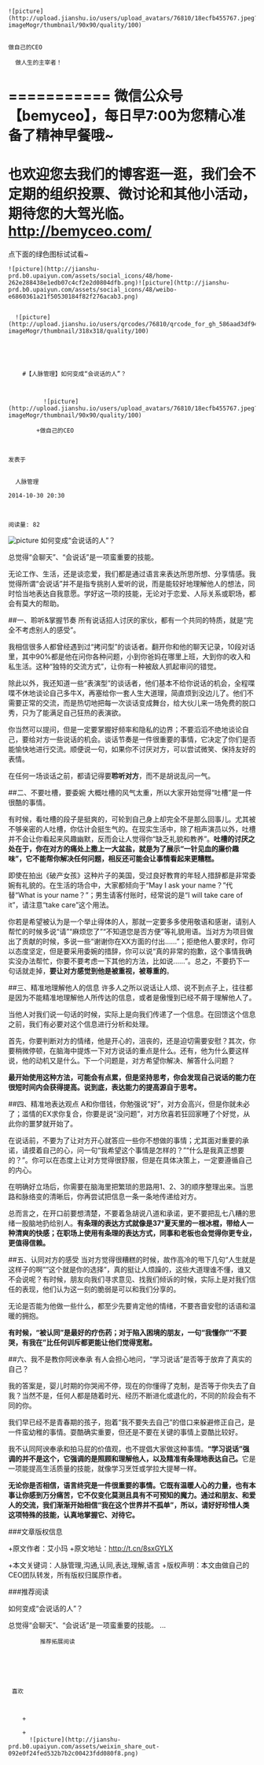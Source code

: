
    
  
    ![picture](http://upload.jianshu.io/users/upload_avatars/76810/18ecfb455767.jpeg?imageMogr/thumbnail/90x90/quality/100)
    

    做自己的CEO
  
      做人生的主宰者！
===========
微信公众号【bemyceo】，每日早7:00为您精心准备了精神早餐哦~
===========
也欢迎您去我们的博客逛一逛，我们会不定期的组织投票、微讨论和其他小活动，期待您的大驾光临。
http://bemyceo.com/
===========
点下面的绿色图标试试看~

  
  
    ![picture](http://jianshu-prd.b0.upaiyun.com/assets/social_icons/48/home-262e288438e1edb07c4cf2e2d0804dfb.png)![picture](http://jianshu-prd.b0.upaiyun.com/assets/social_icons/48/weibo-e6860361a21f50530184f82f276acab3.png)
  
    
      ![picture](http://upload.jianshu.io/users/qrcodes/76810/qrcode_for_gh_586aad3df940_430.jpg?imageMogr/thumbnail/318x318/quality/100)
    


    
      
        #【人脉管理】如何变成“会说话的人”？
        
          
            
              ![picture](http://upload.jianshu.io/users/upload_avatars/76810/18ecfb455767.jpeg?imageMogr/thumbnail/90x90/quality/100)
            
            +做自己的CEO
        
        
    
    发表于 

    
      人脉管理

    2014-10-30 20:30

    

    阅读量: 82
  


        
          
![picture](http://upload-images.jianshu.io/upload_images/76810-a0f2a1d7713cd0ca.jpg?imageView2/2/w/1240/q/100)
如何变成“会说话的人”？

  总觉得“会聊天”、“会说话”是一项蛮重要的技能。

  无论工作、生活，还是谈恋爱，我们都是通过语言来表达所思所想、分享情感。我觉得所谓“会说话”并不是指专挑别人爱听的说，而是能较好地理解他人的想法，同时恰当地表达自我意愿。学好这一项的技能，无论对于恋爱、人际关系或职场，都会有莫大的帮助。

##一、聆听&amp;掌握节奏
  所有说话招人讨厌的家伙，都有一个共同的特质，就是“完全不考虑别人的感受”。

  我相信很多人都曾经遇到过“拷问型”的谈话者。翻开你和他的聊天记录，10段对话里，其中90%都是他在问你各种问题，小到你爸妈在哪里上班，大到你的收入和私生活。这种“独特的交流方式”，让你有一种被敌人抓起审问的错觉。

  除此以外，我还知道一些“表演型”的谈话者，他们基本不给你说话的机会，全程喋喋不休地谈论自己多牛X，再塞给你一套人生大道理，简直烦到没边儿了。他们不需要正常的交流，而是热切地把每一次谈话变成舞台，给大伙儿来一场免费的脱口秀，只为了能满足自己狂热的表演欲。

  你当然可以提问，但是一定要掌握好频率和隐私的边界；不要滔滔不绝地谈论自己，要给对方一些说话的机会。谈话节奏是一件很重要的事情，它决定了你们是否能愉快地进行交流。顺便说一句，如果你不讨厌对方，可以尝试微笑、保持友好的表情。

  在任何一场谈话之前，都请记得要<strong>聆听对方</strong>，而不是胡说乱问一气。

##二、不要吐槽，要委婉
  大概吐槽的风气太重，所以大家开始觉得“吐槽”是一件很酷的事情。

  有时候，看吐槽的段子是挺爽的，可轮到自己身上却完全不是那么回事儿。尤其被不够亲密的人吐槽，你估计会挺生气的。在现实生活中，除了相声演员以外，吐槽并不会让你看起来风趣幽默，反而会让人觉得你“缺乏礼貌和教养”。<strong>吐槽的讨厌之处在于，你在对方的痛处上撒上一大盆盐，就是为了展示“一针见血的廉价趣味”，它不能帮你解决任何问题，相反还可能会让事情看起来更糟糕。</strong>  

  即使在拍出《破产女孩》这种片子的美国，受过良好教育的年轻人措辞都是非常委婉有礼貌的。在生活的场合中，大家都倾向于“May I ask your name？”代替“What is your name？”；男生请客付账时，经常说的是“I will take care of it”，请注意“take care”这个用法。

  你若是希望被认为是一个举止得体的人，那就一定要多多使用敬语和感谢，请别人帮忙的时候多说“请”“麻烦您了”“不知道您是否方便”等礼貌用语。当对方为项目做出了贡献的时候，多说一些“谢谢你在XX方面的付出……”；拒绝他人要求时，你可以态度坚定，但是要采用委婉的措辞，你可以说“真的非常的抱歉，这个事情我确实没办法帮忙，你要不要考虑一下其他的方法，比如说……”。总之，不要扔下一句话就走掉，<strong>要让对方感觉到他是被重视，被尊重的</strong>。

##三、精准地理解他人的信息
  许多人之所以说话让人烦、说不到点子上，往往都是因为不能精准地理解他人所传达的信息，或者是傲慢到已经不屑于理解他人了。

  当他人对我们说一句话的时候，实际上是向我们传递了一个信息。在回馈这个信息之前，我们有必要对这个信息进行分析和处理。

  首先，你要判断对方的情绪，他是开心的，沮丧的，还是迫切需要安慰？其次，你要稍微停顿，在脑海中提炼一下对方说话的重点是什么。还有，他为什么要这样说，他的动机又是什么。下一个问题是，对方希望你解决、解答什么问题？

  <strong>最开始使用这种方法，可能会有点累，但是坚持思考，你会发现自己说话的能力在很短时间内会获得提高。说到底，表达能力的提高源自于思考。</strong>

##四、精准地表达观点
  A和你借钱，你勉强说“好”，对方会高兴，但是你就未必了；滥情的EX求你复合，你要是说“没问题”，对方欣喜若狂回家睡了个好觉，从此你的噩梦就开始了。

  在说话前，不要为了让对方开心就答应一些你不想做的事情；尤其面对重要的承诺，请摸着自己的心，问一句“我希望这个事情是怎样的？”“什么是我真正想要的？”。你可以在态度上让对方觉得很舒服，但是在具体决策上，一定要遵循自己的内心。

  在明确好立场后，你需要在脑海里把繁琐的思路用1、2、3的顺序整理出来。当思路和脉络变的清晰后，你再尝试把信息一条一条地传递给对方。

  总而言之，在开口前要想清楚，不要着急胡说八道和承诺，更不要把乱七八糟的思绪一股脑地扔给别人。<strong>有条理的表达方式就像是37°夏天里的一根冰棍，带给人一种清爽的快感；在职场上使用有条理的表达方式，同事和老板也会觉得你更专业，更值得信赖。</strong>

##五、认同对方的感受
  当对方觉得很糟糕的时候，故作高冷的甩下几句“人生就是这样子的啊”“这个就是你的选择”，真的挺让人烦躁的，这些大道理谁不懂，谁又不会说呢？有时候，朋友向我们寻求意见、找我们倾诉的时候，实际上是对我们信任的表现，他们认为这一刻的脆弱是可以和我们分享的。

  无论是否能为他做一些什么，都至少先要肯定他的情绪，不要吝啬安慰的话语和温暖的拥抱。

  <strong>有时候，“被认同”是最好的疗伤药；对于陷入困境的朋友，一句“我懂你”“不要哭，有我在”比任何训斥都更能让他们觉得宽慰。</strong>

##六、我不是教你阿谀奉承
  有人会担心地问，“学习说话”是否等于放弃了真实的自己？

  我的答案是，婴儿时期的你哭闹不停，现在的你懂得了克制，是否等于你失去了自我？当然不是，任何人都是随着时光、经历不断进化或退化的，不同的阶段会有不同的你。

  我们早已经不是青春期的孩子，抱着“我不要失去自己”的借口来躲避修正自己，是一件蛮幼稚的事情。耍酷确实重要，但还是不要在关键的事情上耍酷比较好。

  我不认同阿谀奉承和拍马屁的价值观，也不提倡大家做这种事情。<strong>“学习说话”强调的并不是这个，它强调的是照顾和理解他人，以及精准有条理地表达自己。</strong>它是一项能提高生活质量的技能，就像学习烹饪或学拉大提琴一样。

  <strong>无论你是否相信，语言终究是一件很重要的事情。它既有温暖人心的力量，也有本事让你感到万分痛苦，它不仅变化莫测且具有不可预知的魔力。通过和朋友、和爱人的交流，我们渐渐开始相信“我在这个世界并不孤单”，所以，请好好珍惜人类这项特殊的技能，认真地掌握它、对待它。</strong>


###文章版权信息
>
+原文作者：艾小玛
+原文地址：http://t.cn/8sxGYLX

+本文关键词：人脉管理,沟通,认同,表达,理解,语言
+版权声明：本文由做自己的CEO团队转发，所有版权归属原作者。

###推荐阅读

        
           
   如何变成“会说话的人”？ 
 
 总觉得“会聊天”、“会说话”是一项蛮重要的技能。 ...
      
    
    
      
      
      
          
             推荐拓展阅读
        
      
    
    
      
          
     喜欢

      
      
        +
                  
        +
          ![picture](http://jianshu-prd.b0.upaiyun.com/assets/weixin_share_out-092e0f24fed532b7b2c00423fdd080f8.png)
        
      
    
  


